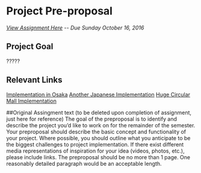 # Project Pre-proposal
*[View Assignment Here](http://poe.olin.edu/preproposal.html) -- Due Sunday October 16, 2016*

## Project Goal
?????

## Relevant Links
[Implementation in Osaka](https://www.youtube.com/watch?v=gusJeslMbLc)
[Another Japanese Implementation](https://www.youtube.com/watch?v=6wWIRcuqnqs)
[Huge Circular Mall Implementation](https://www.youtube.com/watch?v=xb-gfTMtgu0)


##Original Assingment text (to be deleted upon completion of assignment, just here for reference)
The goal of the preproposal is to identify and describe the project you’d like to work on for the remainder of the semester. Your preproposal should describe the basic concept and functionality of your project. Where possible, you should outline what you anticipate to be the biggest challenges to project implementation. If there exist different media representations of inspiration for your idea (videos, photos, etc.), please include links.
The preproposal should be no more than 1 page. One reasonably detailed paragraph would be an acceptable length.
